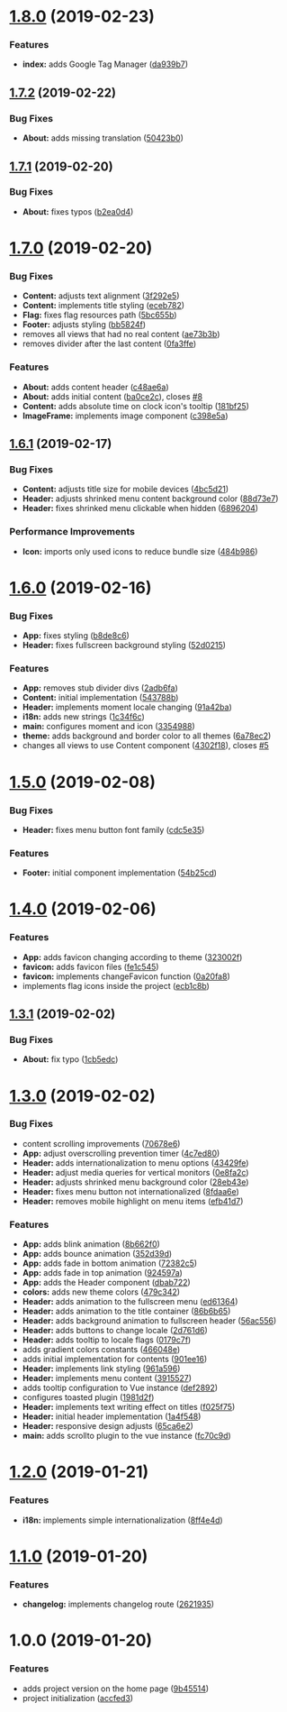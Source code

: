# [1.8.0](https://github.com/renato-bohler/renato-bohler.github.io/compare/v1.7.2...v1.8.0) (2019-02-23)


### Features

* **index:** adds Google Tag Manager ([da939b7](https://github.com/renato-bohler/renato-bohler.github.io/commit/da939b7))

## [1.7.2](https://github.com/renato-bohler/renato-bohler.github.io/compare/v1.7.1...v1.7.2) (2019-02-22)


### Bug Fixes

* **About:** adds missing translation ([50423b0](https://github.com/renato-bohler/renato-bohler.github.io/commit/50423b0))

## [1.7.1](https://github.com/renato-bohler/renato-bohler.github.io/compare/v1.7.0...v1.7.1) (2019-02-20)


### Bug Fixes

* **About:** fixes typos ([b2ea0d4](https://github.com/renato-bohler/renato-bohler.github.io/commit/b2ea0d4))

# [1.7.0](https://github.com/renato-bohler/renato-bohler.github.io/compare/v1.6.1...v1.7.0) (2019-02-20)


### Bug Fixes

* **Content:** adjusts text alignment ([3f292e5](https://github.com/renato-bohler/renato-bohler.github.io/commit/3f292e5))
* **Content:** implements title styling ([eceb782](https://github.com/renato-bohler/renato-bohler.github.io/commit/eceb782))
* **Flag:** fixes flag resources path ([5bc655b](https://github.com/renato-bohler/renato-bohler.github.io/commit/5bc655b))
* **Footer:** adjusts styling ([bb5824f](https://github.com/renato-bohler/renato-bohler.github.io/commit/bb5824f))
* removes all views that had no real content ([ae73b3b](https://github.com/renato-bohler/renato-bohler.github.io/commit/ae73b3b))
* removes divider after the last content ([0fa3ffe](https://github.com/renato-bohler/renato-bohler.github.io/commit/0fa3ffe))


### Features

* **About:** adds content header ([c48ae6a](https://github.com/renato-bohler/renato-bohler.github.io/commit/c48ae6a))
* **About:** adds initial content ([ba0ce2c](https://github.com/renato-bohler/renato-bohler.github.io/commit/ba0ce2c)), closes [#8](https://github.com/renato-bohler/renato-bohler.github.io/issues/8)
* **Content:** adds absolute time on clock icon's tooltip ([181bf25](https://github.com/renato-bohler/renato-bohler.github.io/commit/181bf25))
* **ImageFrame:** implements image component ([c398e5a](https://github.com/renato-bohler/renato-bohler.github.io/commit/c398e5a))

## [1.6.1](https://github.com/renato-bohler/renato-bohler.github.io/compare/v1.6.0...v1.6.1) (2019-02-17)


### Bug Fixes

* **Content:** adjusts title size for mobile devices ([4bc5d21](https://github.com/renato-bohler/renato-bohler.github.io/commit/4bc5d21))
* **Header:** adjusts shrinked menu content background color ([88d73e7](https://github.com/renato-bohler/renato-bohler.github.io/commit/88d73e7))
* **Header:** fixes shrinked menu clickable when hidden ([6896204](https://github.com/renato-bohler/renato-bohler.github.io/commit/6896204))


### Performance Improvements

* **Icon:** imports only used icons to reduce bundle size ([484b986](https://github.com/renato-bohler/renato-bohler.github.io/commit/484b986))

# [1.6.0](https://github.com/renato-bohler/renato-bohler.github.io/compare/v1.5.0...v1.6.0) (2019-02-16)


### Bug Fixes

* **App:** fixes styling ([b8de8c6](https://github.com/renato-bohler/renato-bohler.github.io/commit/b8de8c6))
* **Header:** fixes fullscreen background styling ([52d0215](https://github.com/renato-bohler/renato-bohler.github.io/commit/52d0215))


### Features

* **App:** removes stub divider divs ([2adb6fa](https://github.com/renato-bohler/renato-bohler.github.io/commit/2adb6fa))
* **Content:** initial implementation ([543788b](https://github.com/renato-bohler/renato-bohler.github.io/commit/543788b))
* **Header:** implements moment locale changing ([91a42ba](https://github.com/renato-bohler/renato-bohler.github.io/commit/91a42ba))
* **i18n:** adds new strings ([1c34f6c](https://github.com/renato-bohler/renato-bohler.github.io/commit/1c34f6c))
* **main:** configures moment and icon ([3354988](https://github.com/renato-bohler/renato-bohler.github.io/commit/3354988))
* **theme:** adds background and border color to all themes ([6a78ec2](https://github.com/renato-bohler/renato-bohler.github.io/commit/6a78ec2))
* changes all views to use Content component ([4302f18](https://github.com/renato-bohler/renato-bohler.github.io/commit/4302f18)), closes [#5](https://github.com/renato-bohler/renato-bohler.github.io/issues/5)

# [1.5.0](https://github.com/renato-bohler/renato-bohler.github.io/compare/v1.4.0...v1.5.0) (2019-02-08)


### Bug Fixes

* **Header:** fixes menu button font family ([cdc5e35](https://github.com/renato-bohler/renato-bohler.github.io/commit/cdc5e35))


### Features

* **Footer:** initial component implementation ([54b25cd](https://github.com/renato-bohler/renato-bohler.github.io/commit/54b25cd))

# [1.4.0](https://github.com/renato-bohler/renato-bohler.github.io/compare/v1.3.1...v1.4.0) (2019-02-06)


### Features

* **App:** adds favicon changing according to theme ([323002f](https://github.com/renato-bohler/renato-bohler.github.io/commit/323002f))
* **favicon:** adds favicon files ([fe1c545](https://github.com/renato-bohler/renato-bohler.github.io/commit/fe1c545))
* **favicon:** implements changeFavicon function ([0a20fa8](https://github.com/renato-bohler/renato-bohler.github.io/commit/0a20fa8))
* implements flag icons inside the project ([ecb1c8b](https://github.com/renato-bohler/renato-bohler.github.io/commit/ecb1c8b))

## [1.3.1](https://github.com/renato-bohler/renato-bohler.github.io/compare/v1.3.0...v1.3.1) (2019-02-02)


### Bug Fixes

* **About:** fix typo ([1cb5edc](https://github.com/renato-bohler/renato-bohler.github.io/commit/1cb5edc))

# [1.3.0](https://github.com/renato-bohler/renato-bohler.github.io/compare/v1.2.0...v1.3.0) (2019-02-02)


### Bug Fixes

* content scrolling improvements ([70678e6](https://github.com/renato-bohler/renato-bohler.github.io/commit/70678e6))
* **App:** adjust overscrolling prevention timer ([4c7ed80](https://github.com/renato-bohler/renato-bohler.github.io/commit/4c7ed80))
* **Header:** adds internationalization to menu options ([43429fe](https://github.com/renato-bohler/renato-bohler.github.io/commit/43429fe))
* **Header:** adjust media queries for vertical monitors ([0e8fa2c](https://github.com/renato-bohler/renato-bohler.github.io/commit/0e8fa2c))
* **Header:** adjusts shrinked menu background color ([28eb43e](https://github.com/renato-bohler/renato-bohler.github.io/commit/28eb43e))
* **Header:** fixes menu button not internationalized ([8fdaa6e](https://github.com/renato-bohler/renato-bohler.github.io/commit/8fdaa6e))
* **Header:** removes mobile highlight on menu items ([efb41d7](https://github.com/renato-bohler/renato-bohler.github.io/commit/efb41d7))


### Features

* **App:** adds blink animation ([8b662f0](https://github.com/renato-bohler/renato-bohler.github.io/commit/8b662f0))
* **App:** adds bounce animation ([352d39d](https://github.com/renato-bohler/renato-bohler.github.io/commit/352d39d))
* **App:** adds fade in bottom animation ([72382c5](https://github.com/renato-bohler/renato-bohler.github.io/commit/72382c5))
* **App:** adds fade in top animation ([924597a](https://github.com/renato-bohler/renato-bohler.github.io/commit/924597a))
* **App:** adds the Header component ([dbab722](https://github.com/renato-bohler/renato-bohler.github.io/commit/dbab722))
* **colors:** adds new theme colors ([479c342](https://github.com/renato-bohler/renato-bohler.github.io/commit/479c342))
* **Header:** adds animation to the fullscreen menu ([ed61364](https://github.com/renato-bohler/renato-bohler.github.io/commit/ed61364))
* **Header:** adds animation to the title container ([86b6b65](https://github.com/renato-bohler/renato-bohler.github.io/commit/86b6b65))
* **Header:** adds background animation to fullscreen header ([56ac556](https://github.com/renato-bohler/renato-bohler.github.io/commit/56ac556))
* **Header:** adds buttons to change locale ([2d761d6](https://github.com/renato-bohler/renato-bohler.github.io/commit/2d761d6))
* **Header:** adds tooltip to locale flags ([0179c7f](https://github.com/renato-bohler/renato-bohler.github.io/commit/0179c7f))
* adds gradient colors constants ([466048e](https://github.com/renato-bohler/renato-bohler.github.io/commit/466048e))
* adds initial implementation for contents ([901ee16](https://github.com/renato-bohler/renato-bohler.github.io/commit/901ee16))
* **Header:** implements link styling ([961a596](https://github.com/renato-bohler/renato-bohler.github.io/commit/961a596))
* **Header:** implements menu content ([3915527](https://github.com/renato-bohler/renato-bohler.github.io/commit/3915527))
* adds tooltip configuration to Vue instance ([def2892](https://github.com/renato-bohler/renato-bohler.github.io/commit/def2892))
* configures toasted plugin ([1981d2f](https://github.com/renato-bohler/renato-bohler.github.io/commit/1981d2f))
* **Header:** implements text writing effect on titles ([f025f75](https://github.com/renato-bohler/renato-bohler.github.io/commit/f025f75))
* **Header:** initial header implementation ([1a4f548](https://github.com/renato-bohler/renato-bohler.github.io/commit/1a4f548))
* **Header:** responsive design adjusts ([65ca6e2](https://github.com/renato-bohler/renato-bohler.github.io/commit/65ca6e2))
* **main:** adds scrollto plugin to the vue instance ([fc70c9d](https://github.com/renato-bohler/renato-bohler.github.io/commit/fc70c9d))

# [1.2.0](https://github.com/renato-bohler/renato-bohler.github.io/compare/v1.1.0...v1.2.0) (2019-01-21)


### Features

* **i18n:** implements simple internationalization ([8ff4e4d](https://github.com/renato-bohler/renato-bohler.github.io/commit/8ff4e4d))

# [1.1.0](https://github.com/renato-bohler/renato-bohler.github.io/compare/v1.0.0...v1.1.0) (2019-01-20)


### Features

* **changelog:** implements changelog route ([2621935](https://github.com/renato-bohler/renato-bohler.github.io/commit/2621935))

# 1.0.0 (2019-01-20)


### Features

* adds project version on the home page ([9b45514](https://github.com/renato-bohler/renato-bohler.github.io/commit/9b45514))
* project initialization ([accfed3](https://github.com/renato-bohler/renato-bohler.github.io/commit/accfed3))
